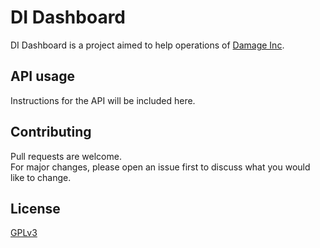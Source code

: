 # DI Dashboard

DI Dashboard is a project aimed to help operations of [Damage Inc](https://dmginc.gg).

## API usage

Instructions for the API will be included here.

## Contributing

Pull requests are welcome.  
For major changes, please open an issue first to discuss what you would like to change.

## License
[GPLv3](https://www.gnu.org/licenses/gpl-3.0.en.html)
